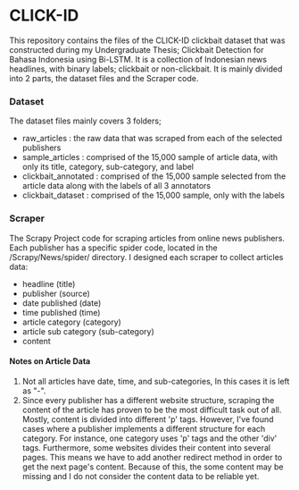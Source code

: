 # CLICK-ID
This repository contains the files of the CLICK-ID clickbait dataset that was constructed during my Undergraduate Thesis; Clickbait Detection for Bahasa Indonesia using Bi-LSTM. It is a collection of Indonesian news headlines, with binary labels; clickbait or non-clickbait.
It is mainly divided into 2 parts, the dataset files and the Scraper code.


### Dataset
The dataset files mainly covers 3 folders;
- raw_articles : the raw data that was scraped from each of the selected publishers
- sample_articles : comprised of the 15,000 sample of article data, with only its title, category, sub-category, and label 
- clickbait_annotated : comprised of the 15,000 sample selected from the article data along with the labels of all 3 annotators
- clickbait_dataset : comprised of the 15,000 sample, only with the labels


### Scraper
The Scrapy Project code for scraping articles from online news publishers. Each publisher has a specific spider code, located in the /Scrapy/News/spider/ directory.
I designed each scraper to collect articles data:
* headline (title)
* publisher (source)
* date published (date)
* time published (time)
* article category (category)
* article sub category (sub-category)
* content

#### Notes on Article Data
1. Not all articles have date, time, and sub-categories, In this cases it is left as "-".
2. Since every publisher has a different website structure, scraping the content of the article has proven to be the most difficult task out of all. Mostly, content is divided into different 'p' tags. However, I've found cases where a publisher implements a different structure for each category. For instance, one category uses 'p' tags and the other 'div' tags. Furthermore, some websites divides their content into several pages. This means we have to add another redirect method in order to get the next page's content. Because of this, the some content may be missing and I do not consider the content data to be reliable yet.

